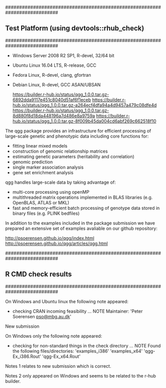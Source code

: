 ###########################################################################
## Test Platform (using devtools::rhub_check)
###########################################################################

* Windows Server 2008 R2 SP1, R-devel, 32/64 bit
* Ubuntu Linux 16.04 LTS, R-release, GCC
* Fedora Linux, R-devel, clang, gfortran
* Debian Linux, R-devel, GCC ASAN/UBSAN

   https://builder.r-hub.io/status/qgg_1.0.0.tar.gz-6892dda9117e451c8040d51af6f1eceb
   https://builder.r-hub.io/status/qgg_1.0.0.tar.gz-a264ecf4dfa94a4d9457a479c08dfe4d
   https://builder.r-hub.io/status/qgg_1.0.0.tar.gz-8d880f8d18da448196a7d486e8a9759a
   https://builder.r-hub.io/status/qgg_1.0.0.tar.gz-8f009b45da004cd6abf269c662518f10

The qgg package provides an infrastructure for efficient processing of 
large-scale genetic and phenotypic data including core functions for:

* fitting linear mixed models
* construction of genomic relationship matrices
* estimating genetic parameters (heritability and correlation)
* genomic prediction
* single marker association analysis
* gene set enrichment analysis

qgg handles large-scale data by taking advantage of:
* multi-core processing using openMP
* multithreaded matrix operations implemented in BLAS libraries (e.g. OpenBLAS, ATLAS or MKL)
* fast and memory-efficient batch processing of genotype data stored in binary files (e.g. PLINK bedfiles)     

In addition to the examples included in the package submission we have prepared an extensive set of examples
avaliable on our github repository:

http://psoerensen.github.io/qgg/index.html
http://psoerensen.github.io/qgg/articles/qgg.html


###########################################################################
## R CMD check results
###########################################################################

On Windows and Ubuntu linux the following note appeared:

* checking CRAN incoming feasibility ... NOTE
Maintainer: 'Peter Soerensen <pso@mbg.au.dk>'

New submission


On Windows only the following note appeared:

* checking for non-standard things in the check directory ... NOTE
Found the following files/directories:
  'examples_i386' 'examples_x64' 'qgg-Ex_i386.Rout' 'qgg-Ex_x64.Rout'



Notes 1 relates to new submission which is correct.

Notes 2 only appeared on Windows and seems to be related to the r-hub builder.


